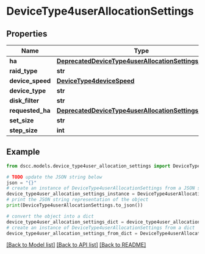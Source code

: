 # DeviceType4userAllocationSettings


## Properties

Name | Type | Description | Notes
------------ | ------------- | ------------- | -------------
**ha** | [**DeprecatedDeviceType4userAllocationSettingsSingleHA**](DeprecatedDeviceType4userAllocationSettingsSingleHA.md) |  | [optional] 
**raid_type** | **str** |  | [optional] 
**device_speed** | [**DeviceType4deviceSpeed**](DeviceType4deviceSpeed.md) |  | [optional] 
**device_type** | **str** |  | [optional] 
**disk_filter** | **str** |  | [optional] 
**requested_ha** | [**DeprecatedDeviceType4userAllocationSettingsSingleHA**](DeprecatedDeviceType4userAllocationSettingsSingleHA.md) |  | [optional] 
**set_size** | **str** |  | [optional] 
**step_size** | **int** |  | [optional] 

## Example

```python
from dscc.models.device_type4user_allocation_settings import DeviceType4userAllocationSettings

# TODO update the JSON string below
json = "{}"
# create an instance of DeviceType4userAllocationSettings from a JSON string
device_type4user_allocation_settings_instance = DeviceType4userAllocationSettings.from_json(json)
# print the JSON string representation of the object
print(DeviceType4userAllocationSettings.to_json())

# convert the object into a dict
device_type4user_allocation_settings_dict = device_type4user_allocation_settings_instance.to_dict()
# create an instance of DeviceType4userAllocationSettings from a dict
device_type4user_allocation_settings_from_dict = DeviceType4userAllocationSettings.from_dict(device_type4user_allocation_settings_dict)
```
[[Back to Model list]](../README.md#documentation-for-models) [[Back to API list]](../README.md#documentation-for-api-endpoints) [[Back to README]](../README.md)


